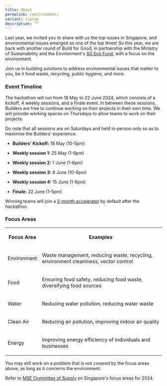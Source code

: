 ```yaml
---
title: About
permalink: /environment/
variant: tiptap
description: ""
---
```

<p>Last year, we invited you to share with us the top issues in Singapore,
and environmental issues emerged as one of the top three! So this year,
we are back with another round of Build for Good, in partnership with the
Ministry of Sustainability and the Environment's <a href="https://www.mse.gov.sg/sgecofund/" rel="noopener noreferrer nofollow" target="_blank">SG Eco Fund</a>, with a focus
on the environment.</p>
<p>Join us in building solutions to address environmental issues that matter
to you, be it food waste, recycling, public hygiene, and more.</p>
<h3><strong>Event Timeline</strong></h3>
<p>The hackathon will run from 18 May to 22 June 2024, which consists of
a kickoff, 4 weekly sessions, and a finale event. In between these sessions,
Builders are free to continue working on their projects in their own time.
We will provide working spaces on Thursdays to allow teams to work on their
projects.</p>
<p>Do note that all sessions are on Saturdays and held in-person only so
as to maximise the Builders’ experience.</p>
<ul data-tight="true" class="tight">
<li>
<p><strong>Builders’ Kickoff:</strong> 18 May (10-5pm)</p>
</li>
<li>
<p><strong>Weekly session 1:</strong> 25 May (1-6pm)</p>
</li>
<li>
<p><strong>Weekly session 2:</strong> 1 June (1-6pm)</p>
</li>
<li>
<p><strong>Weekly session 3:</strong> 8 June (10-6pm)</p>
</li>
<li>
<p><strong>Weekly session 4:</strong> 15 June (1-6pm)</p>
</li>
<li>
<p><strong>Finale:</strong> 22 June (1-5pm)</p>
</li>
</ul>
<p>Winning teams will join a <a href="accelerator-funding/" rel="noopener noreferrer nofollow" target="_blank">2-month accelerator</a> by default after the
hackathon.</p>
<h3><strong>Focus Areas</strong></h3>
<table>
<tbody>
<tr>
<th rowspan="1" colspan="1">
<p>Focus Area</p>
</th>
<th rowspan="1" colspan="1">
<p>Examples</p>
</th>
</tr>
<tr>
<td rowspan="1" colspan="1">
<p>Environment</p>
</td>
<td rowspan="1" colspan="1">
<p>Waste management, reducing waste, recycling, environment cleaniness, vector
control</p>
</td>
</tr>
<tr>
<td rowspan="1" colspan="1">
<p>Food</p>
</td>
<td rowspan="1" colspan="1">
<p>Ensuring food safety, reducing food waste, diversifying food sources</p>
</td>
</tr>
<tr>
<td rowspan="1" colspan="1">
<p>Water</p>
</td>
<td rowspan="1" colspan="1">
<p>Reducing water pollution, reducing water waste</p>
</td>
</tr>
<tr>
<td rowspan="1" colspan="1">
<p>Clean Air</p>
</td>
<td rowspan="1" colspan="1">
<p>Reducing air pollution, improving indoor air quality</p>
</td>
</tr>
<tr>
<td rowspan="1" colspan="1">
<p>Energy</p>
</td>
<td rowspan="1" colspan="1">
<p>Improving energy efficiency of individuals and businesses</p>
</td>
</tr>
</tbody>
</table>
<p>You may still work on a problem that is not covered by the focus areas
above, as long as it concerns the environment.</p>
<p>Refer to <a href="https://www.mse.gov.sg/cos" rel="noopener noreferrer nofollow" target="_blank">MSE Committee of Supply</a> on
Singapore's focus areas for 2024.</p>